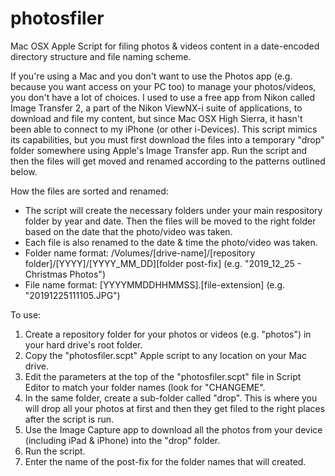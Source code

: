 # photosfiler
Mac OSX Apple Script for filing photos & videos content in a date-encoded directory structure and file naming scheme.<p>

If you're using a Mac and you don't want to use the Photos app (e.g. because you want access on your PC too) to manage
your photos/videos, you don't have a lot of choices. I used to use a free app from Nikon called Image Transfer 2, a part
of the Nikon ViewNX-i suite of applications, to download and file my content, but since Mac OSX High Sierra, it hasn't
been able to connect to my iPhone (or other i-Devices). This script mimics its capabilities, but you must first download
the files into a temporary "drop" folder somewhere using Apple's Image Transfer app. Run the script and then the files 
will get moved and renamed according to the patterns outlined below.<p>

How the files are sorted and renamed:
<ul>
  <li> The script will create the necessary folders under your main respository folder by year and date. Then the files
will be moved to the right folder based on the date that the photo/video was taken.
  <li> Each file is also renamed to the date & time the photo/video was taken.
  <li> Folder name format: /Volumes/[drive-name]/[repository folder]/[YYYY]/[YYYY_MM_DD][folder post-fix] (e.g.
"2019_12_25 - Christmas Photos")
  <li> File name format: [YYYYMMDDHHMMSS].[file-extension] (e.g. "20191225111105.JPG")
</ul>

To use:
<ol>
  <li> Create a repository folder for your photos or videos (e.g. "photos") in your hard drive's root folder.
  <li> Copy the "photosfiler.scpt" Apple script to any location on your Mac drive.
  <li> Edit the parameters at the top of the "photosfiler.scpt" file in Script Editor to match your folder names (look
for "CHANGEME".
  <li> In the same folder, create a sub-folder called "drop". This is where you will drop all your photos at first and
then they get filed to the right places after the script is run.
  <li> Use the Image Capture app to download all the photos from your device (including iPad & iPhone) into the "drop"
folder.
  <li> Run the script.
  <li> Enter the name of the post-fix for the folder names that will created.
</ol>


